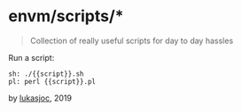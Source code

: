 # envm/scripts/*
> Collection of really useful scripts for day to day hassles

Run a script:
```
sh: ./{{script}}.sh
pl: perl {{script}}.pl
```

by [lukasjoc](https://lukasjoc.com), 2019
